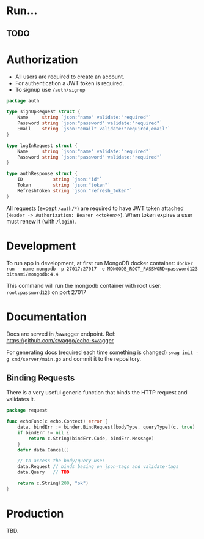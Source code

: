 # Run...

## TODO

# Authorization

- All users are required to create an account.
- For authentication a JWT token is required.
- To signup use `/auth/signup`

```go
package auth

type signUpRequest struct {
	Name     string `json:"name" validate:"required"`
	Password string `json:"password" validate:"required"`
	Email    string `json:"email" validate:"required,email"`
}

type logInRequest struct {
	Name     string `json:"name" validate:"required"`
	Password string `json:"password" validate:"required"`
}

type authResponse struct {
	ID           string `json:"id"`
	Token        string `json:"token"`
	RefreshToken string `json:"refresh_token"`
}
```

All requests (except `/auth/*`) are required to have JWT token attached (`Header -> Authorization: Bearer <<token>>`).
When token expires a user must renew it (with `/login`).

# Development

To run app in development, at first run MongoDB docker container:
`docker run --name mongodb -p 27017:27017 -e MONGODB_ROOT_PASSWORD=password123 bitnami/mongodb:4.4`

This command will run the mongodb container with root user: `root:password123` on port 27017

# Documentation

Docs are served in /swagger endpoint.
Ref: https://github.com/swaggo/echo-swagger

For generating docs (required each time something is changed) `swag init -g cmd/server/main.go` 
and commit it to the repository.

## Binding Requests

There is a very useful generic function that binds the HTTP request and validates it.

```go
package request

func echoFunc(c echo.Context) error {
	data, bindErr := binder.BindRequest[bodyType, queryType](c, true)
	if bindErr != nil {
		return c.String(bindErr.Code, bindErr.Message)
	}
	defer data.Cancel()

	// to access the body/query use:
	data.Request // binds basing on json-tags and validate-tags
	data.Query   // TBD

	return c.String(200, "ok")
}
```

# Production

TBD.
